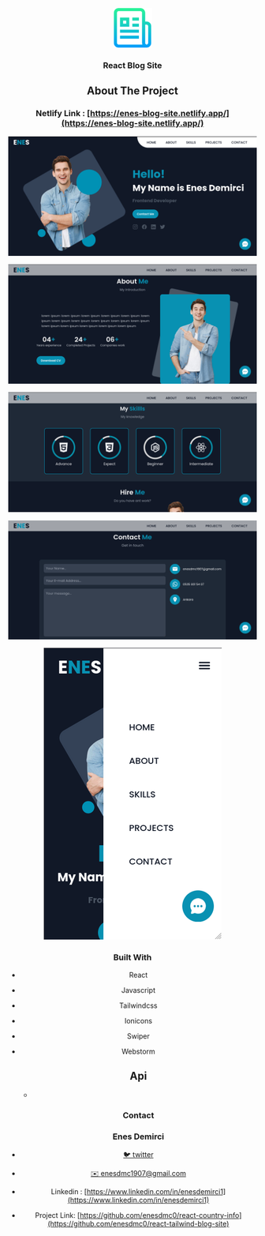 


<div align="center">
  <a href="https://github.com/github_username/repo_name">
    <img src="images/logo.png" alt="Logo" width="80" height="80">
  </a>
<h3 align="center">React Blog Site</h3>



## About The Project

### Netlify Link :  [https://enes-blog-site.netlify.app/](https://enes-blog-site.netlify.app/)



![Blog Site Preview][product-screenshot]

![Blog-Preview-About](images/img2.png)

![Blog-preview-Skills](images/img3.png)

![Blog-Preview-Projects](images/img4.png)



![Blog-Projects-Preview](images/img5.png)





### Built With

* React

* Javascript

* Tailwindcss

* Ionicons

* Swiper

* Webstorm

  

  ## Api 

  -

  

  ### Contact

  ### Enes Demirci

- [🐦 twitter](https://twitter.com/enesdmc00) 
  
- [ ✉️ enesdmc1907@gmail.com]()
  
- Linkedin : [https://www.linkedin.com/in/enesdemirci1](https://www.linkedin.com/in/enesdemirci1)

- Project Link: [https://github.com/enesdmc0/react-country-info](https://github.com/enesdmc0/react-tailwind-blog-site)

  

  
[product-screenshot]: images/img1.png
  

